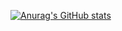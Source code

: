 [![Anurag's GitHub stats](https://github-readme-stats.vercel.app/api?username=yoyololicon&show_icons=true&theme=react)](https://github.com/anuraghazra/github-readme-stats)

<!--
**yoyololicon/yoyololicon** is a ✨ _special_ ✨ repository because its `README.md` (this file) appears on your GitHub profile.

Here are some ideas to get you started:

- 🔭 I’m currently working on ...
- 🌱 I’m currently learning ...
- 👯 I’m looking to collaborate on ...
- 🤔 I’m looking for help with ...
- 💬 Ask me about ...
- 📫 How to reach me: ...
- 😄 Pronouns: ...
- ⚡ Fun fact: ...
-->
